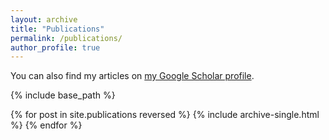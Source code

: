 ```yaml
---
layout: archive
title: "Publications"
permalink: /publications/
author_profile: true
---
```


You can also find my articles on <a href="https://scholar.google.com.eg/citations?user=FwL_RdEAAAAJ">my Google Scholar profile</a>.


{% include base_path %}

{% for post in site.publications reversed %}
  {% include archive-single.html %}
{% endfor %}
